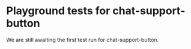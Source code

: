 # Playground tests for chat-support-button
We are still awaiting the first test run for chat-support-button.
